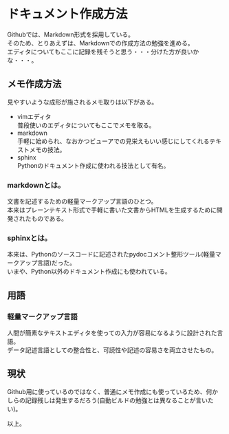 # ドキュメント作成方法
Githubでは、Markdown形式を採用している。  
そのため、とりあえずは、Markdownでの作成方法の勉強を進める。  
エディタについてもここに記録を残そうと思う・・・分けた方が良いかな・・・。  

## メモ作成方法
見やすいような成形が施されるメモ取りは以下がある。  

* vimエディタ  
普段使いのエディタについてもここでメモを取る。  
* markdown  
手軽に始められ、なおかつビューアでの見栄えもいい感じにしてくれるテキストメモの技法。  
* sphinx  
Pythonのドキュメント作成に使われる技法として有名。  


### markdownとは。
文書を記述するための軽量マークアップ言語のひとつ。  
本来はプレーンテキスト形式で手軽に書いた文書からHTMLを生成するために開発されたものである。  


### sphinxとは。
本来は、Pythonのソースコードに記述されたpydocコメント整形ツール(軽量マークアップ言語)だった。  
いまや、Python以外のドキュメント作成にも使われている。  


## 用語
### 軽量マークアップ言語
人間が簡素なテキストエディタを使っての入力が容易になるように設計された言語。  
データ記述言語としての整合性と、可読性や記述の容易さを両立させたもの。  


## 現状
Github用に使っているのではなく、普通にメモ作成にも使っているため、何かしらの記録残しは発生するだろう(自動ビルドの勉強とは異なることが言いたい)。  

以上。
